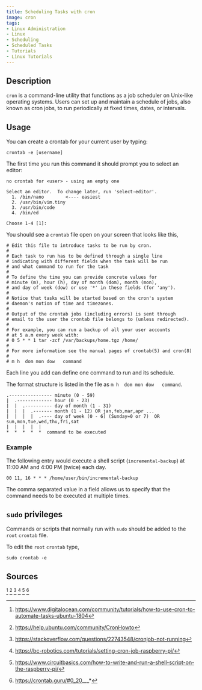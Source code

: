 ```yaml
---
title: Scheduling Tasks with cron
image: cron
tags:
- Linux Administration
- Linux
- Scheduling
- Scheduled Tasks
- Tutorials
- Linux Tutorials
---
```

## Description

`cron` is a command-line utility that functions as a job scheduler on Unix-like operating systems. Users can set up and maintain a schedule of jobs, also known as cron jobs, to run periodically at fixed times, dates, or intervals. 

## Usage

You can create a crontab for your current user by typing:

`crontab -e [username]`

The first time you run this command it should prompt you to select an editor:

```
no crontab for <user> - using an empty one

Select an editor.  To change later, run 'select-editor'.
  1. /bin/nano        <---- easiest
  2. /usr/bin/vim.tiny
  3. /usr/bin/code
  4. /bin/ed

Choose 1-4 [1]: 
```
You should see a `crontab` file open on your screen that looks like this,

```
# Edit this file to introduce tasks to be run by cron.
# 
# Each task to run has to be defined through a single line
# indicating with different fields when the task will be run
# and what command to run for the task
# 
# To define the time you can provide concrete values for
# minute (m), hour (h), day of month (dom), month (mon),
# and day of week (dow) or use '*' in these fields (for 'any').
# 
# Notice that tasks will be started based on the cron's system
# daemon's notion of time and timezones.
# 
# Output of the crontab jobs (including errors) is sent through
# email to the user the crontab file belongs to (unless redirected).
# 
# For example, you can run a backup of all your user accounts
# at 5 a.m every week with:
# 0 5 * * 1 tar -zcf /var/backups/home.tgz /home/
# 
# For more information see the manual pages of crontab(5) and cron(8)
# 
# m h  dom mon dow   command

```

Each line you add can define one command to run and its schedule.

The format structure is listed in the file as `m h  dom mon dow   command`.

```
.---------------- minute (0 - 59) 
|  .------------- hour (0 - 23)
|  |  .---------- day of month (1 - 31)
|  |  |  .------- month (1 - 12) OR jan,feb,mar,apr ... 
|  |  |  |  .---- day of week (0 - 6) (Sunday=0 or 7)  OR sun,mon,tue,wed,thu,fri,sat 
|  |  |  |  |
*  *  *  *  *  command to be executed
```

### Example

The following entry would execute a shell script (`incremental-backup`) at 11:00 AM and 4:00 PM (twice) each day.

`00 11, 16 * * * /home/user/bin/incremental-backup`

The comma separated value in a field allows us to specify that the command needs to be executed at multiple times.

## `sudo` privileges

Commands or scripts that normally run with `sudo` should be added to the `root` `crontab` file.

To edit the `root` `crontab` type,

`sudo crontab -e`

## Sources

[^1] [^2] [^3] [^4] [^5] [^6]

[^1]: https://www.digitalocean.com/community/tutorials/how-to-use-cron-to-automate-tasks-ubuntu-1804

[^2]: https://help.ubuntu.com/community/CronHowto

[^3]: https://stackoverflow.com/questions/22743548/cronjob-not-running

[^4]: https://bc-robotics.com/tutorials/setting-cron-job-raspberry-pi/

[^5]: https://www.circuitbasics.com/how-to-write-and-run-a-shell-script-on-the-raspberry-pi/

[^6]: https://crontab.guru/#0_20_*_*_*
